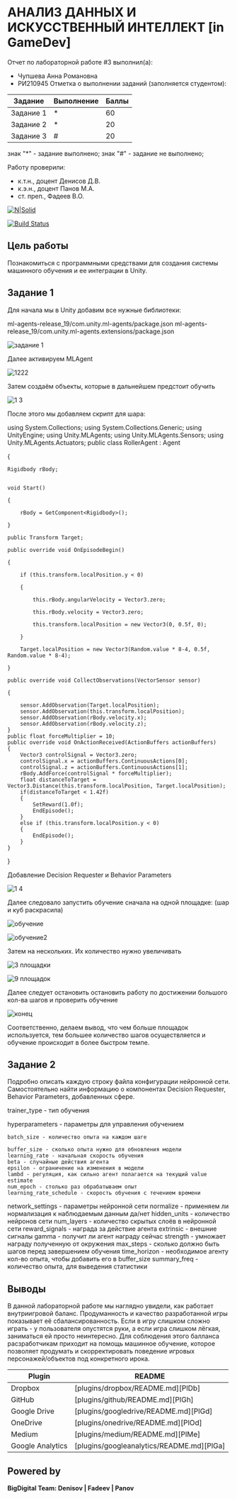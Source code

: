 # АНАЛИЗ ДАННЫХ И ИСКУССТВЕННЫЙ ИНТЕЛЛЕКТ [in GameDev]
Отчет по лабораторной работе #3 выполнил(а):
- Чупшева Анна Романовна
- РИ210945
Отметка о выполнении заданий (заполняется студентом):

| Задание | Выполнение | Баллы |
| ------ | ------ | ------ |
| Задание 1 | * | 60 |
| Задание 2 | * | 20 |
| Задание 3 | # | 20 |

знак "*" - задание выполнено; знак "#" - задание не выполнено;

Работу проверили:
- к.т.н., доцент Денисов Д.В.
- к.э.н., доцент Панов М.А.
- ст. преп., Фадеев В.О.

[![N|Solid](https://cldup.com/dTxpPi9lDf.thumb.png)](https://nodesource.com/products/nsolid)

[![Build Status](https://travis-ci.org/joemccann/dillinger.svg?branch=master)](https://travis-ci.org/joemccann/dillinger)



## Цель работы
Познакомиться с программными средствами для создания системы машинного обучения и ее интеграции в Unity.

## Задание 1

Для начала мы в Unity добавим все нужные библиотеки:

ml-agents-release_19/com.unity.ml-agents/package.json
ml-agents-release_19/com.unity.ml-agents.extensions/package.json

![задание 1](https://user-images.githubusercontent.com/103886479/198079908-4f1f4bff-d173-4ea2-829f-586ed8b3892a.jpg)

Далее активируем MLAgent

![1222](https://user-images.githubusercontent.com/103886479/198081770-8ecd0b79-b116-4b93-943b-3f05aaa3c99d.jpg)

Затем создаём объекты, которые в дальнейшем предстоит обучить 

![1 3](https://user-images.githubusercontent.com/103886479/198081910-d5820a36-7f4e-4b86-8ed5-28cdce1abfa7.jpg)

После этого мы добавляем скрипт для шара:

using System.Collections;
using System.Collections.Generic;
using UnityEngine;
using Unity.MLAgents;
using Unity.MLAgents.Sensors;
using Unity.MLAgents.Actuators;
public class RollerAgent : Agent

{

    Rigidbody rBody;
    
    
    void Start()
    
    {
    
        rBody = GetComponent<Rigidbody>();
        
    }
    
    public Transform Target;
    
    public override void OnEpisodeBegin()
    
    {
    
        if (this.transform.localPosition.y < 0)
        
        {
        
            this.rBody.angularVelocity = Vector3.zero;
            
            this.rBody.velocity = Vector3.zero;
            
            this.transform.localPosition = new Vector3(0, 0.5f, 0);
            
        }
        
        Target.localPosition = new Vector3(Random.value * 8-4, 0.5f, Random.value * 8-4);
        
    }
    
    public override void CollectObservations(VectorSensor sensor)
    
    {
    
        sensor.AddObservation(Target.localPosition);
        sensor.AddObservation(this.transform.localPosition);
        sensor.AddObservation(rBody.velocity.x);
        sensor.AddObservation(rBody.velocity.z);
    }
    public float forceMultiplier = 10;
    public override void OnActionReceived(ActionBuffers actionBuffers)
    {
        Vector3 controlSignal = Vector3.zero;
        controlSignal.x = actionBuffers.ContinuousActions[0];
        controlSignal.z = actionBuffers.ContinuousActions[1];
        rBody.AddForce(controlSignal * forceMultiplier);
        float distanceToTarget = Vector3.Distance(this.transform.localPosition, Target.localPosition);
        if(distanceToTarget < 1.42f)
        {
            SetReward(1.0f);
            EndEpisode();
        }
        else if (this.transform.localPosition.y < 0)
        {
            EndEpisode();
        }
    }
}


Добавление Decision Requester и Behavior Parameters

![1 4](https://user-images.githubusercontent.com/103886479/198086697-29529708-09ed-40ed-94d7-7c4a5fc311e8.jpg)

Далее следовало запустить обучение сначала на одной площадке:
(шар и куб раскрасила)

![обучение](https://user-images.githubusercontent.com/103886479/198087321-cbd20224-8b0a-40b0-ac5b-44ecedadcddd.jpg)

![обучение2](https://user-images.githubusercontent.com/103886479/198087634-94f17e11-456a-4edb-af6e-4e7a4a4a7459.jpg)

Затем на нескольких. Их количество нужно увеличивать

![3 площадки](https://user-images.githubusercontent.com/103886479/198087853-e6f11eee-5b85-499e-a9ef-6207ea3e81e9.jpg)

![9 площадок](https://user-images.githubusercontent.com/103886479/198088294-e231779b-c54b-4b7f-866a-d1e2e220ced9.jpg)

Далее следует остановить остановить работу по достижении большого кол-ва шагов и проверить обучение

![конец](https://user-images.githubusercontent.com/103886479/198088614-127ad56a-d2be-4576-a4e2-6ffc010b0bf5.jpg)

Соответственно, делаем вывод, что чем больше площадок используется, тем большее количество шагов осуществляется и обучение происходит в более быстром темпе.


## Задание 2
Подробно описать каждую строку файла конфигурации нейронной сети. Самостоятельно найти информацию о компонентах Decision Requester, Behavior Parameters, добавленных сфере.

trainer_type - тип обучения
                                                    
hyperparameters - параметры для управления обучением
                                                    
    batch_size - количество опыта на каждом шаге
                                                    
    buffer_size - сколько опыта нужно для обновления модели
    learning_rate - начальная скорость обучения
    beta - случайные действия агента
    epsilon - ограничение на изменения в модели
    lambd - регуляция, как сильно агент полагается на текущий value estimate
    num_epoch - столько раз обрабатываем опыт
    learning_rate_schedule - скорость обучения с течением времени
network_settings - параметры нейронной сети
    normalize - применяем ли нормализация к наблюдаемым данным да/нет
    hidden_units - количество нейронов сети
    num_layers - количество скрытых слоёв в нейронной сети
reward_signals - награда за действие агента
    extrinsic - внешние сигналы
        gamma - получит ли агент награду сейчас
        strength - умножает награду полученную от окружения
max_steps - сколько должно быть шагов перед завершением обучения
time_horizon - необходимое агенту кол-во опыта, чтобы добавить его в buffer_size
summary_freq - количество опыта, для выведения статистики





## Выводы
В данной лабораторной работе мы наглядно увидели, как работает внутриигровой баланс. Продуманность и качество разработанной игры показывает её сбалансированность. Если в игру слишком сложно играть - у пользователя опустятся руки, а если игра слишком лёгкая, заниматься ей просто неинтересно. Для соблюдения этого балланса расзработчикам приходит на помощь машинное обучение, которое позволяет продумать и скорректировать поведение игровых персонажей/объектов под конкретного ирока. 


| Plugin | README |
| ------ | ------ |
| Dropbox | [plugins/dropbox/README.md][PlDb] |
| GitHub | [plugins/github/README.md][PlGh] |
| Google Drive | [plugins/googledrive/README.md][PlGd] |
| OneDrive | [plugins/onedrive/README.md][PlOd] |
| Medium | [plugins/medium/README.md][PlMe] |
| Google Analytics | [plugins/googleanalytics/README.md][PlGa] |

## Powered by

**BigDigital Team: Denisov | Fadeev | Panov**
